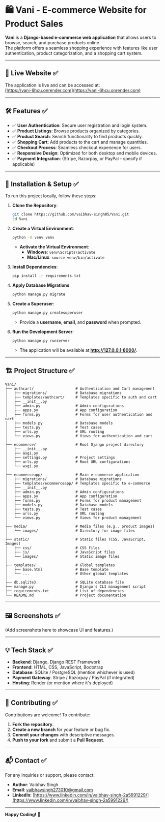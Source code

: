 # 🛍️ Vani - E-commerce Website for Product Sales

**Vani** is a **Django-based e-commerce web application** that allows users to browse, search, and purchase products online.  
The platform offers a seamless shopping experience with features like user authentication, product categorization, and a shopping cart system.

---

## 🚀 Live Website ✅

The application is live and can be accessed at:  
[https://vani-6hcu.onrender.com](https://vani-6hcu.onrender.com)

---

## 🛠 Features ✅

- ✅ **User Authentication**: Secure user registration and login system.
- ✅ **Product Listings**: Browse products organized by categories.
- ✅ **Product Search**: Search functionality to find products quickly.
- ✅ **Shopping Cart**: Add products to the cart and manage quantities.
- ✅ **Checkout Process**: Seamless checkout experience for users.
- ✅ **Responsive Design**: Optimized for both desktop and mobile devices.
- ✅ **Payment Integration**: (Stripe, Razorpay, or PayPal - specify if applicable)

---

## 🔧 Installation & Setup ✅

To run this project locally, follow these steps:

1. **Clone the Repository**:
   ```bash
   git clone https://github.com/vaibhav-singh05/Vani.git
   cd Vani
   ```

2. **Create a Virtual Environment**:
   ```bash
   python -m venv venv
   ```
   - **Activate the Virtual Environment**:
     - **Windows**: `venv\Scripts\activate`
     - **Mac/Linux**: `source venv/bin/activate`

3. **Install Dependencies**:
   ```bash
   pip install -r requirements.txt
   ```

4. **Apply Database Migrations**:
   ```bash
   python manage.py migrate
   ```

5. **Create a Superuser**:
   ```bash
   python manage.py createsuperuser
   ```
   - Provide a **username**, **email**, and **password** when prompted.

6. **Run the Development Server**:
   ```bash
   python manage.py runserver
   ```
   - The application will be available at **http://127.0.0.1:8000/**.

---

## 🏗 Project Structure ✅

```
Vani/
├── authcart/                   # Authentication and Cart management
│   ├── migrations/             # Database migrations
│   ├── templates/authcart/     # Templates specific to auth and cart
│   ├── __init__.py
│   ├── admin.py                # Admin configurations
│   ├── apps.py                 # App configuration
│   ├── forms.py                # Forms for user authentication and cart
│   ├── models.py               # Database models
│   ├── tests.py                # Test cases
│   ├── urls.py                 # URL routing
│   └── views.py                # Views for authentication and cart
│
├── ecommerce/                  # Root Django project directory
│   ├── __init__.py
│   ├── asgi.py
│   ├── settings.py             # Project settings
│   ├── urls.py                 # Root URL configurations
│   └── wsgi.py
│
├── ecommerceapp/               # Main e-commerce application
│   ├── migrations/             # Database migrations
│   ├── templates/ecommerceapp/ # Templates specific to e-commerce
│   ├── __init__.py
│   ├── admin.py                # Admin configurations
│   ├── apps.py                 # App configuration
│   ├── forms.py                # Forms for product management
│   ├── models.py               # Database models
│   ├── tests.py                # Test cases
│   ├── urls.py                 # URL routing
│   └── views.py                # Views for product management
│
├── media/                      # Media files (e.g., product images)
│   └── images/                 # Directory for image files
│
├── static/                     # Static files (CSS, JavaScript, Images)
│   ├── css/                    # CSS files
│   ├── js/                     # JavaScript files
│   └── images/                 # Static image files
│
├── templates/                  # Global templates
│   ├── base.html               # Base template
│   └── ...                     # Other global templates
│
├── db.sqlite3                  # SQLite database file
├── manage.py                   # Django's CLI management script
├── requirements.txt            # List of dependencies
└── README.md                   # Project documentation
```

---

## 🖼 Screenshots ✅

(Add screenshots here to showcase UI and features.)

---

## 💡 Tech Stack ✅

- **Backend**: Django, Django REST Framework
- **Frontend**: HTML, CSS, JavaScript, Bootstrap
- **Database**: SQLite / PostgreSQL (mention whichever is used)
- **Payment Gateway**: Stripe / Razorpay / PayPal (if integrated)
- **Hosting**: Render (or mention where it's deployed)

---

## 🤝 Contributing ✅

Contributions are welcome! To contribute:

1. **Fork the repository**.
2. **Create a new branch** for your feature or bug fix.
3. **Commit your changes** with descriptive messages.
4. **Push to your fork** and submit a **Pull Request**.

---

## 📬 Contact ✅

For any inquiries or support, please contact:

- **Author**: Vaibhav Singh
- **Email**: [vaibhavsingh273010@gmail.com](mailto:vaibhavsingh273010@gmail.com)
- **LinkedIn**: [https://www.linkedin.com/in/vaibhav-singh-2a5991229/](https://www.linkedin.com/in/vaibhav-singh-2a5991229/)

---

**Happy Coding!** 🚀
